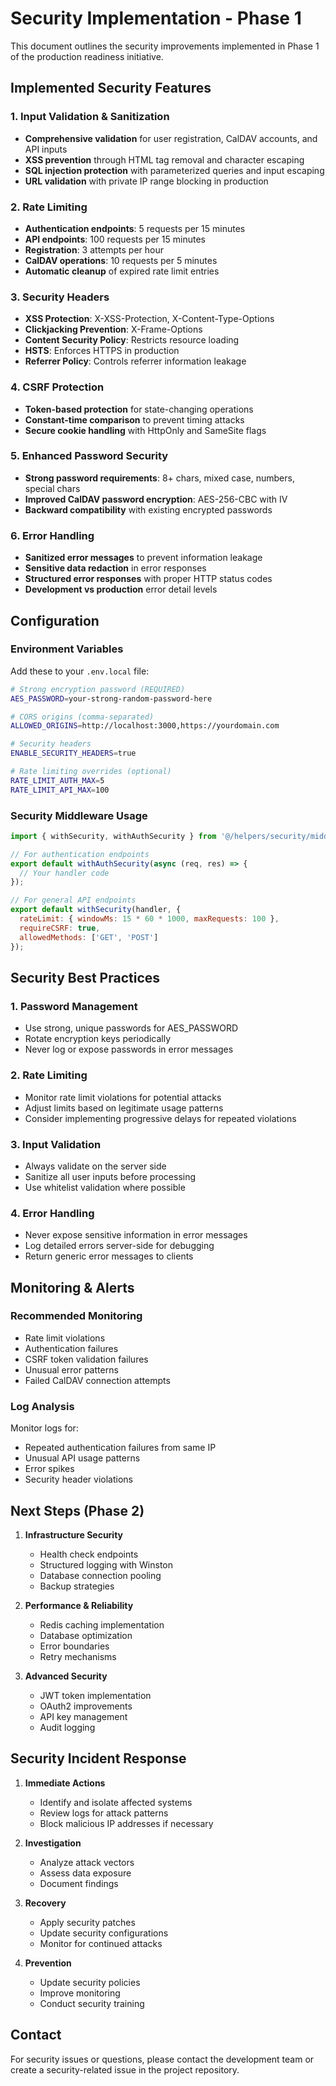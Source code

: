# Security Implementation - Phase 1

This document outlines the security improvements implemented in Phase 1 of the production readiness initiative.

## Implemented Security Features

### 1. Input Validation & Sanitization
- **Comprehensive validation** for user registration, CalDAV accounts, and API inputs
- **XSS prevention** through HTML tag removal and character escaping
- **SQL injection protection** with parameterized queries and input escaping
- **URL validation** with private IP range blocking in production

### 2. Rate Limiting
- **Authentication endpoints**: 5 requests per 15 minutes
- **API endpoints**: 100 requests per 15 minutes  
- **Registration**: 3 attempts per hour
- **CalDAV operations**: 10 requests per 5 minutes
- **Automatic cleanup** of expired rate limit entries

### 3. Security Headers
- **XSS Protection**: X-XSS-Protection, X-Content-Type-Options
- **Clickjacking Prevention**: X-Frame-Options
- **Content Security Policy**: Restricts resource loading
- **HSTS**: Enforces HTTPS in production
- **Referrer Policy**: Controls referrer information leakage

### 4. CSRF Protection
- **Token-based protection** for state-changing operations
- **Constant-time comparison** to prevent timing attacks
- **Secure cookie handling** with HttpOnly and SameSite flags

### 5. Enhanced Password Security
- **Strong password requirements**: 8+ chars, mixed case, numbers, special chars
- **Improved CalDAV password encryption**: AES-256-CBC with IV
- **Backward compatibility** with existing encrypted passwords

### 6. Error Handling
- **Sanitized error messages** to prevent information leakage
- **Sensitive data redaction** in error responses
- **Structured error responses** with proper HTTP status codes
- **Development vs production** error detail levels

## Configuration

### Environment Variables
Add these to your `.env.local` file:

```bash
# Strong encryption password (REQUIRED)
AES_PASSWORD=your-strong-random-password-here

# CORS origins (comma-separated)
ALLOWED_ORIGINS=http://localhost:3000,https://yourdomain.com

# Security headers
ENABLE_SECURITY_HEADERS=true

# Rate limiting overrides (optional)
RATE_LIMIT_AUTH_MAX=5
RATE_LIMIT_API_MAX=100
```

### Security Middleware Usage

```javascript
import { withSecurity, withAuthSecurity } from '@/helpers/security/middleware';

// For authentication endpoints
export default withAuthSecurity(async (req, res) => {
  // Your handler code
});

// For general API endpoints
export default withSecurity(handler, {
  rateLimit: { windowMs: 15 * 60 * 1000, maxRequests: 100 },
  requireCSRF: true,
  allowedMethods: ['GET', 'POST']
});
```

## Security Best Practices

### 1. Password Management
- Use strong, unique passwords for AES_PASSWORD
- Rotate encryption keys periodically
- Never log or expose passwords in error messages

### 2. Rate Limiting
- Monitor rate limit violations for potential attacks
- Adjust limits based on legitimate usage patterns
- Consider implementing progressive delays for repeated violations

### 3. Input Validation
- Always validate on the server side
- Sanitize all user inputs before processing
- Use whitelist validation where possible

### 4. Error Handling
- Never expose sensitive information in error messages
- Log detailed errors server-side for debugging
- Return generic error messages to clients

## Monitoring & Alerts

### Recommended Monitoring
- Rate limit violations
- Authentication failures
- CSRF token validation failures
- Unusual error patterns
- Failed CalDAV connection attempts

### Log Analysis
Monitor logs for:
- Repeated authentication failures from same IP
- Unusual API usage patterns
- Error spikes
- Security header violations

## Next Steps (Phase 2)

1. **Infrastructure Security**
   - Health check endpoints
   - Structured logging with Winston
   - Database connection pooling
   - Backup strategies

2. **Performance & Reliability**
   - Redis caching implementation
   - Database optimization
   - Error boundaries
   - Retry mechanisms

3. **Advanced Security**
   - JWT token implementation
   - OAuth2 improvements
   - API key management
   - Audit logging

## Security Incident Response

1. **Immediate Actions**
   - Identify and isolate affected systems
   - Review logs for attack patterns
   - Block malicious IP addresses if necessary

2. **Investigation**
   - Analyze attack vectors
   - Assess data exposure
   - Document findings

3. **Recovery**
   - Apply security patches
   - Update security configurations
   - Monitor for continued attacks

4. **Prevention**
   - Update security policies
   - Improve monitoring
   - Conduct security training

## Contact

For security issues or questions, please contact the development team or create a security-related issue in the project repository.